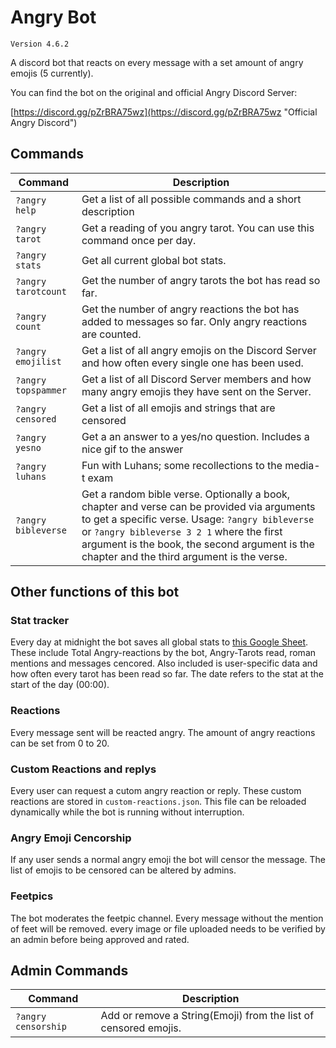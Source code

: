 # Angry Bot

`Version 4.6.2`

A discord bot that reacts on every message with a set amount of angry emojis (5 currently).

You can find the bot on the original and official Angry Discord Server:

[https://discord.gg/pZrBRA75wz](https://discord.gg/pZrBRA75wz "Official Angry Discord")

## Commands

Command | Description
--- | ---
`?angry help`| Get a list of all possible commands and a short description
`?angry tarot`| Get a reading of you angry tarot. You can use this command once per day.
`?angry stats`| Get all current global bot stats.
`?angry tarotcount`| Get the number of angry tarots the bot has read so far.
`?angry count `| Get the number of angry reactions the bot has added to messages so far. Only angry reactions are counted.
`?angry emojilist`| Get a list of all angry emojis on the Discord Server and how often every single one has been used.
`?angry topspammer`| Get a list of all Discord Server members and how many angry emojis they have sent on the Server.
`?angry censored`| Get a list of all emojis and strings that are censored
`?angry yesno`| Get a an answer to a yes/no question. Includes a nice gif to the answer
`?angry luhans`| Fun with Luhans; some recollections to the media-t exam
`?angry bibleverse`| Get a random bible verse. Optionally a book, chapter and verse can be provided via arguments to get a specific verse. Usage: `?angry bibleverse` or `?angry bibleverse 3 2 1` where the first argument is the book, the second argument is the chapter and the third argument is the verse.

## Other functions of this bot

### Stat tracker
Every day at midnight the bot saves all global stats to [this Google Sheet](https://docs.google.com/spreadsheets/d/e/2PACX-1vS-jr33D0n-QClwWn9TmhY51st3vJufZDZZyaNCZ1bmcVEEDCkG924exDYddWAn5ETf7Yi2LnqhlJEJ/pubhtml?gid=490395045&single=true "Angry-Bot-Stats"). These include Total Angry-reactions by the bot, Angry-Tarots read, roman mentions and messages cencored. Also included is user-specific data and how often every tarot has been read so far. The date refers to the stat at the start of the day (00:00).

### Reactions
Every message sent will be reacted angry. The amount of angry reactions can be set from 0 to 20.

### Custom Reactions and replys
Every user can request a cutom angry reaction or reply. These custom reactions are stored in `custom-reactions.json`. This file can be reloaded dynamically while the bot is running without interruption. 

### Angry Emoji Cencorship
If any user sends a normal angry emoji the bot will censor the message. The list of emojis to be censored can be altered by admins.

### Feetpics
The bot moderates the feetpic channel. Every message without the mention of feet will be removed. every image or file uploaded needs to be verified by an admin before being approved and rated.

## Admin Commands
Command | Description
--- | ---
`?angry censorship`| Add or remove a String(Emoji) from the list of censored emojis.